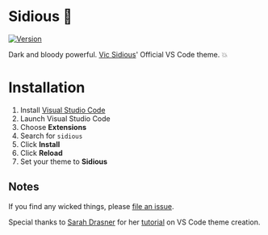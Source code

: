 # Sidious 🍕

[![Version](https://vsmarketplacebadge.apphb.com/version/sidiousvic.sidious.svg)](#)

Dark and bloody powerful. [Vic Sidious](https://www.vicsidious.com)' Official VS Code theme. 💥

# Installation

1.  Install [Visual Studio Code](https://code.visualstudio.com/)
2.  Launch Visual Studio Code
3.  Choose **Extensions**
4.  Search for `sidious`
5.  Click **Install**
6.  Click **Reload**
7.  Set your theme to **Sidious**

## Notes

If you find any wicked things, please [file an issue](https://github.com/sidiousvic/sidious-vscode-theme/issues).

Special thanks to [Sarah Drasner](https://github.com/sdras) for her [tutorial](https://css-tricks.com/creating-a-vs-code-theme/) on VS Code theme creation.
